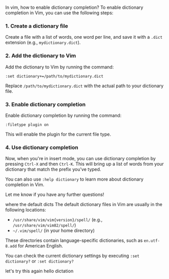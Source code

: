 

In vim, how to enable dictionary completion?
To enable dictionary completion in Vim, you can use the following steps:

### 1. Create a dictionary file

Create a file with a list of words, one word per line, and save it with a `.dict` extension (e.g., `mydictionary.dict`).

### 2. Add the dictionary to Vim

Add the dictionary to Vim by running the command:

```
:set dictionary+=/path/to/mydictionary.dict
```

Replace `/path/to/mydictionary.dict` with the actual path to your dictionary file.

### 3. Enable dictionary completion

Enable dictionary completion by running the command:

```
:filetype plugin on
```

This will enable the plugin for the current file type.

### 4. Use dictionary completion

Now, when you're in insert mode, you can use dictionary completion by pressing `Ctrl-X` and then `Ctrl-K`. This will bring up a list of words from your dictionary that match the prefix you've typed.

You can also use `:help dictionary` to learn more about dictionary completion in Vim.

Let me know if you have any further questions!

where the default dicts
The default dictionary files in Vim are usually in the following locations:

* `/usr/share/vim/vim{version}/spell/` (e.g., `/usr/share/vim/vim82/spell/`)
* `~/.vim/spell/` (in your home directory)


These directories contain language-specific dictionaries, such as `en.utf-8.add` for American English.

You can check the current dictionary settings by executing `:set dictionary?` or `:set dictionary?`

let's try this again hello dictation
